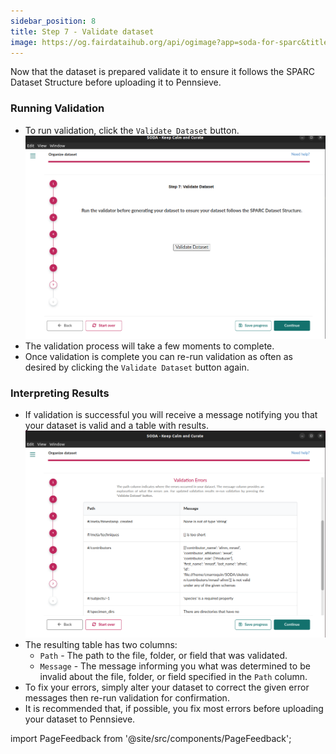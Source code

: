 ```yaml
---
sidebar_position: 8
title: Step 7 - Validate dataset
image: https://og.fairdataihub.org/api/ogimage?app=soda-for-sparc&title=Step%206%20-%20Generate%20dataset&description=Prepare%20Dataset
---
```


Now that the dataset is prepared validate it to ensure it follows the SPARC Dataset Structure before uploading it to Pennsieve.

### Running Validation

- To run validation, click the `Validate Dataset` button.
  ![](https://github.com/fairdataihub/SODA-for-SPARC/blob/main/docs/documentation/Organize-dataset/organize-datasets-validate-button.png?raw=true)
- The validation process will take a few moments to complete.
- Once validation is complete you can re-run validation as often as desired by clicking the `Validate Dataset` button again.

### Interpreting Results

- If validation is successful you will receive a message notifying you that your dataset is valid and a table with results.
  ![](https://github.com/fairdataihub/SODA-for-SPARC/blob/main/docs/documentation/Organize-dataset/organize-datasets-validation-results.png?raw=true)
- The resulting table has two columns:
  - `Path` - The path to the file, folder, or field that was validated.
  - `Message` - The message informing you what was determined to be invalid about the file, folder, or field specified in the `Path` column.
- To fix your errors, simply alter your dataset to correct the given error messages then re-run validation for confirmation.
- It is recommended that, if possible, you fix most errors before uploading your dataset to Pennsieve.

import PageFeedback from '@site/src/components/PageFeedback';

<PageFeedback />
